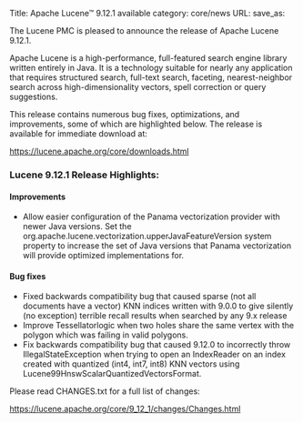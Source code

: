 Title: Apache Lucene™ 9.12.1 available
category: core/news
URL:
save_as:

The Lucene PMC is pleased to announce the release of Apache Lucene 9.12.1.

Apache Lucene is a high-performance, full-featured search engine library written entirely in Java. It is a technology suitable for nearly any application that requires structured search, full-text search, faceting, nearest-neighbor search across high-dimensionality vectors, spell correction or query suggestions.

This release contains numerous bug fixes, optimizations, and improvements, some of which are highlighted below. The release is available for immediate download at:

  <https://lucene.apache.org/core/downloads.html>

### Lucene 9.12.1 Release Highlights:

#### Improvements
 * Allow easier configuration of the Panama vectorization provider with newer Java versions. Set the org.apache.lucene.vectorization.upperJavaFeatureVersion system property to increase the set of Java versions that Panama vectorization will provide optimized implementations for.

#### Bug fixes
 * Fixed backwards compatibility bug that caused sparse (not all documents have a vector) KNN indices written with 9.0.0 to give silently (no exception) terrible recall results when searched by any 9.x release
 * Improve Tessellatorlogic when two holes share the same vertex with the polygon which was failing in valid polygons.
 * Fix backwards compatibility bug that caused 9.12.0 to incorrectly throw IllegalStateException when trying to open an IndexReader on an index created with quantized (int4, int7, int8) KNN vectors using Lucene99HnswScalarQuantizedVectorsFormat.

Please read CHANGES.txt for a full list of changes:

  <https://lucene.apache.org/core/9_12_1/changes/Changes.html>
